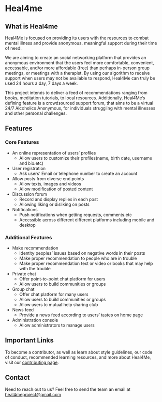 # Heal4me

## What is Heal4me
Heal4Me is focused on providing its users with the resources to combat mental illness and provide anonymous, meaningful support during their time of need. 

We are aiming to create an social networking platform that provides an anonymous environment that the users feel more comfortable, convenient, accessable, and/or more affordable (free) than perhaps in-person group meetings, or meetings with a therapist. By using our algorithm to receive support when users may not be available to respond, Heal4Me can truly be used 24 hours a day, 7 days a week.

This project intends to deliver a feed of recommendations ranging from books, meditation tutorials, to local resources. Additionally, Heal4Me’s defining feature is a crowdsourced support forum, that aims to be a virtual 24/7 Alcoholics Anonymous, for individuals struggling with mental illnesses and other personal challenges.


## Features

### Core Features
- An online representation of users’ profiles
    - Allow users to customize their profiles(name, birth date, username and bio.etc)
- User registration
    - Ask users’ Email or telephone number to create an account
- Allow posts from diverse end points
    - Allow texts, images and videos
    - Allow modification of posted content
- Discussion forum
    - Record and display replies in each post
    - Allowing liking or disliking on posts
- Notifications
    - Push notifications when getting requests, comments.etc
    - Accessible across different different platforms including mobile and desktop

### Additional Features
- Make recommendation
    + Identity peoples’ issues based on negative words in their posts
    + Make proper recommendation to people who are in trouble
    + Make proper recommendation text or video or books that may help with the trouble 
- Private chat
    + Offer point-to-point chat platform for users
    + Allow users to build communities or groups
- Group chat
    + Offer chat platform for many users
    + Allow users to build communities or groups
    + Allow users to mutual help sharing club
- News feed   
    - Provide a news feed according to users’ tastes on home page
- Administration console
    - Allow administrators to manage users


## Important Links
To become a contributor, as well as learn about style guidelines, our code of conduct, recommended learning resources, and more about Heal4Me, visit our [contributing page](https://github.com/zacknawrocki/Heal4me/blob/master/media/CONTRIBUTING.md).


## Contact
Need to reach out to us? Feel free to send the team an email at heal4meproject@gmail.com
